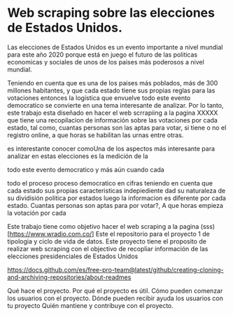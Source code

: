 # Web scraping sobre las elecciones de Estados Unidos.

Las elecciones de Estados Unidos es un evento importante a nivel mundial para este año 2020 porque está en juego el futuro de las politicas economicas y sociales de unos de los paises más poderosos a nivel mundial. 

Teniendo en cuenta que es una de los paises más poblados, más de 300 millones habitantes, y que cada estado tiene sus propias reglas para las votaciones entonces la logistica que envuelve todo este evento democratico se convierte en una tema interesante de analizar. Por lo tanto, este trabajo esta diseñado en hacer el web scrrapiing a la pagina XXXXX que tiene una recopilacion de información sobre las votaciones por cada estado, tal como,  cuantas personas son las aptas para votar, si tiene o no el registro online, a que horas se habilitan las urnas entre otras. 

es interestante conocer comoUna de los aspectos más interesante para analizar en estas elecciones es la medición de la 




todo este evento democratico y más aún cuando cada 



todo el proceso proceso democratico en cifras teniendo en cuenta que cada estado sus propias caracteristicas indepiediente dad su naturaleza de su dividisión politica por estados luego la informacion es diferente por cada estado. Cuantas personas son aptas para por votar?, A que horas empieza la votación por cada 

Este trabajo tiene como objetivo hacer el web scraping a la pagina (sss)[https://www.wradio.com.co/]
Este el repositorio para el proyecto 1 de tipologia y ciclo de vida de datos. Este proyecto tiene el proposito de realizar web scraping con el objectivo de recopliar información de las elecciones presidenciales de Estados Unidos


https://docs.github.com/es/free-pro-team@latest/github/creating-cloning-and-archiving-repositories/about-readmes



Qué hace el proyecto.
Por qué el proyecto es útil.
Cómo pueden comenzar los usuarios con el proyecto.
Dónde pueden recibir ayuda los usuarios con tu proyecto
Quién mantiene y contribuye con el proyecto.
